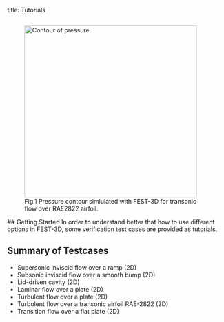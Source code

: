 title: Tutorials

<div style="display: flex; justify-content: center;">
  <figure>
    <img src="|media|/tutorials/RAE2822Pressure.png" alt="Contour of pressure" width="400">
    <figcaption> Fig.1 Pressure contour simlulated with FEST-3D for transonic flow over RAE2822 airfoil.</figcaption>
  </figure>
</div>
## Getting Started
In order to understand better that how to use different options in FEST-3D,
some verification test cases are provided as tutorials.

## Summary of Testcases
 * Supersonic inviscid flow over a ramp (2D)
 * Subsonic inviscid flow over a smooth bump (2D)
 * Lid-driven cavity (2D)
 * Laminar flow over a plate (2D)
 * Turbulent flow over a plate  (2D)
 * Turbulent flow over a transonic airfoil RAE-2822 (2D)
 * Transition flow over a flat plate (2D)
